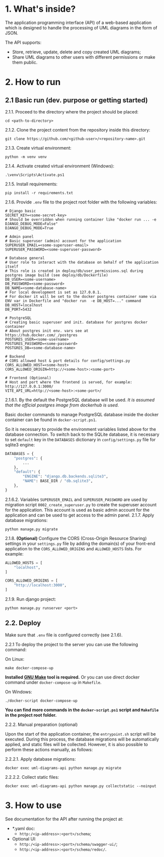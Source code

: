 # 1. What's inside?

The application programming interface (API) of a web-based application which is designed to handle the processing of UML diagrams in the form of JSON.

The API supports:
- Store, retrieve, update, delete and copy created UML diagrams;
- Share UML diagrams to other users with different permissions or make them public.

# 2. How to run

## 2.1 Basic run (dev. purpose or getting started)

2.1.1. Proceed to the directory where the project should be placed:
```commandline
cd <path-to-directory>
```
2.1.2. Clone the project content from the repository inside this directory:
```commandline
git clone https://github.com/<github-user>/<repository-name>.git
```
2.1.3. Create virtual environment:
```commandline
python -m venv venv
```
2.1.4. Activate created virtual environment (Windows):
```commandline
.\venv\Scripts\Activate.ps1
```
2.1.5. Install requirements:
```commandline
pip install -r requirements.txt
```
2.1.6. Provide `.env` file to the project root folder with the following variables:
```env
# Django basic
SECRET_KEY=<some-secret-key>
# Should be overridden when running container like "docker run ... -e DJANGO_DEBUG_MODE=False"
DJANGO_DEBUG_MODE=True

# Admin panel
# Basic superuser (admin) account for the application
SUPERUSER_EMAIL=<some-superuser-email>
SUPERUSER_PASSWORD=<some-superuser-password>

# Database general
# User role to interact with the database on behalf of the application itself
# This role is created in deploy/db/user_permissions.sql during postgres image build (see deploy/db/Dockerfile)
DB_USER=<some-username>
DB_PASSWORD=<some-password>
DB_NAME=<some-database-name>
# For local development is set as 127.0.0.1.
# For docker it will be set to the docker postgres container name via ENV var in Dockerfile and "docker run  -e DB_HOST=..." command
DB_HOST=localhost
DB_PORT=5432

# PostgreSQL
# Creating basic superuser and init. database for postgres docker container
# About postgres init env. vars see at https://hub.docker.com/_/postgres
POSTGRES_USER=<some-username>
POSTGRES_PASSWORD=<some-password>
POSTGRES_DB=<some-database-name>

# Backend
# CORS allowed host & port details for config/settings.py
CORS_ALLOWED_HOST=<some-host>
CORS_ALLOWED_ORIGIN=http://<some-host>:<some-port>

# Frontend (Optional)
# Host and port where the frontend is served, for example: http://127.0.0.1:3000/
VITE_API_URL=http://<some-host>:<some-port>/
```
2.1.6.1. By the default the PostgreSQL database will be used.
*It is assumed that the official postgres image from dockerhub is used.*

Basic docker commands to manage PostgreSQL database inside the docker container can be found in `docker-script.ps1`.

So it is necessary to provide the environment variables listed above for the database connection.
To switch back to the SQLite database, it is necessary to set `default` key in the `DATABASES` dictionary in `config/settings.py` file for sqlite3 engine:
```python
DATABASES = {
    "postgres": {
        ...
    },
    "default": {
        "ENGINE": "django.db.backends.sqlite3",
        "NAME": BASE_DIR / "db.sqlite3",
    },
}
```
2.1.6.2. Variables `SUPERUSER_EMAIL` and `SUPERUSER_PASSWORD` are used by migration script `0002_create_superuser.py` to create the superuser account for the application.
This account is used as basic admin account for the application and can be used to get access to the admin panel.
2.1.7. Apply database migrations:
```commandline
python manage.py migrate
```
2.1.8. **(Optional)** Сonfigure the CORS (Cross-Origin Resource Sharing) settings in your `settings.py` file by adding the domain(s) of your front-end application to the `CORS_ALLOWED_ORIGINS` and `ALLOWED_HOSTS` lists.
For example:
```python
ALLOWED_HOSTS = [
    "localhost",
]

CORS_ALLOWED_ORIGINS = [
    "http://localhost:3000",
]
```
2.1.9. Run django project:
```commandline
python manage.py runserver <port>
```

## 2.2. Deploy

Make sure that `.env` file is configured correctly (see 2.1.6).

2.2.1 To deploy the project to the server you can use the following command:

On Linux:
```shell
make docker-compose-up
```
**Installed [GNU Make](https://www.gnu.org/software/make/) tool is required.** Or you can use direct docker command under `docker-compose-up` in `Makefile`.

On Windows:
```shell
./docker-script docker-compose-up
```
**You can find more commands in the `docker-script.ps1` script and `Makefile` in the project root folder.**

2.2.2. Manual preparation (optional)

Upon the start of the application container, the `entrypoint.sh` script will be executed.
During this process, the database migrations will be automatically applied, and static files will be collected.
However, it is also possible to perform these actions manually, as follows:

2.2.2.1. Apply database migrations:
```shell
docker exec uml-diagrams-api python manage.py migrate
```
2.2.2.2. Collect static files:
```shell
docker exec uml-diagrams-api python manage.py collectstatic --noinput
```

# 3. How to use

See documentation for the API after running the project at:
- *.yaml doc:
  - `http:/<ip-address>:<port>/schema`;
- Optional UI:
  - `http:/<ip-address>:<port>/schema/swagger-ui/`;
  - `http:/<ip-address>:<port>/schema/redoc/`.
